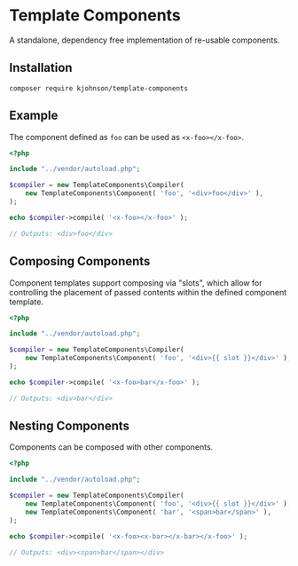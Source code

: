# Template Components

A standalone, dependency free implementation of re-usable components.

## Installation

```
composer require kjohnson/template-components
```

## Example

The component defined as `foo` can be used as `<x-foo></x-foo>`.

```php
<?php

include "../vendor/autoload.php";

$compiler = new TemplateComponents\Compiler(
    new TemplateComponents\Component( 'foo', '<div>foo</div>' ),
);

echo $compiler->compile( '<x-foo></x-foo>' );

// Outputs: <div>foo</div>
```

## Composing Components
Component templates support composing via "slots", which allow for controlling the placement of passed contents within the defined component template.

```php
<?php

include "../vendor/autoload.php";

$compiler = new TemplateComponents\Compiler(
    new TemplateComponents\Component( 'foo', '<div>{{ slot }}</div>' ),
);

echo $compiler->compile( '<x-foo>bar</x-foo>' );

// Outputs: <div>bar</div>
```

## Nesting Components

Components can be composed with other components.

```php
<?php

include "../vendor/autoload.php";

$compiler = new TemplateComponents\Compiler(
    new TemplateComponents\Component( 'foo', '<div>{{ slot }}</div>' ),
    new TemplateComponents\Component( 'bar', '<span>bar</span>' ),
);

echo $compiler->compile( '<x-foo><x-bar></x-bar></x-foo>' );

// Outputs: <div><span>bar</span></div>
```